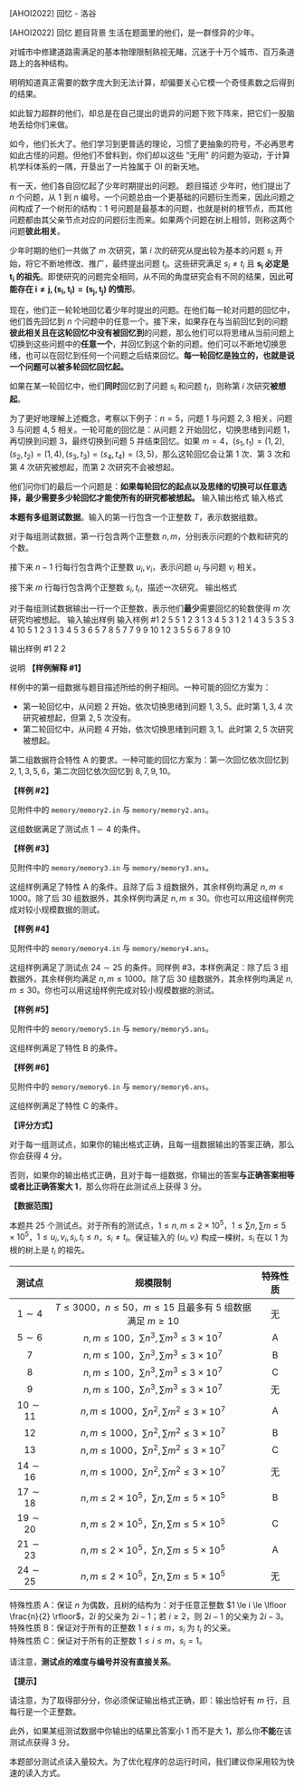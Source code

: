 



[AHOI2022] 回忆 - 洛谷














[AHOI2022] 回忆
题目背景
生活在题面里的他们，是一群怪异的少年。

对城市中修建道路需满足的基本物理限制熟视无睹，沉迷于十万个城市、百万条道路上的各种结构。

明明知道真正需要的数字庞大到无法计算，却偏要关心它模一个奇怪素数之后得到的结果。

如此智力超群的他们，却总是在自己提出的诡异的问题下败下阵来，把它们一股脑地丢给你们来做。

如今，他们长大了。他们学习到更普适的理论，习惯了更抽象的符号，不必再思考如此古怪的问题。但他们不曾料到，你们却以这些 “无用” 的问题为驱动，于计算机学科体系的一隅，开垦出了一片独属于 OI 的新天地。

有一天，他们各自回忆起了少年时期提出的问题。
题目描述
少年时，他们提出了 $n$ 个问题，从 $1$ 到 $n$ 编号。一个问题总由一个更基础的问题衍生而来，因此问题之间构成了一个树形的结构：$1$ 号问题是最基本的问题，也就是树的根节点，而其他问题都由其父亲节点对应的问题衍生而来。如果两个问题在树上相邻，则称这两个问题**彼此相关**。

少年时期的他们一共做了 $m$ 次研究，第 $i$ 次的研究从提出较为基本的问题 $s_i$ 开始，将它不断地修改、推广，最终提出问题 $t_i$。这些研究满足 $s_i \ne t_i$ 且 **$\bm{s_i}$ 必定是 $\bm{t_i}$ 的祖先**。即使研究的问题完全相同，从不同的角度研究会有不同的结果，因此**可能存在 $\bm{i \ne j, (s_i, t_i) = (s_j, t_j)}$ 的情形**。

现在，他们正一轮轮地回忆着少年时提出的问题。在他们每一轮对问题的回忆中，他们首先回忆到 $n$ 个问题中的任意一个。接下来，如果存在与当前回忆到的问题**彼此相关且在这轮回忆中没有被回忆到**的问题，那么他们可以将思绪从当前问题上切换到这些问题中的**任意一个**，并回忆到这个新的问题。他们可以不断地切换思绪，也可以在回忆到任何一个问题之后结束回忆。**每一轮回忆是独立的，也就是说一个问题可以被多轮回忆回忆起。**

如果在某一轮回忆中，他们**同时**回忆到了问题 $s_i$ 和问题 $t_i$，则称第 $i$ 次研究**被想起**。

为了更好地理解上述概念，考察以下例子：$n = 5$，问题 $1$ 与问题 $2, 3$ 相关，问题 $3$ 与问题 $4, 5$ 相关。一轮可能的回忆是：从问题 $2$ 开始回忆，切换思绪到问题 $1$，再切换到问题 $3$，最终切换到问题 $5$ 并结束回忆。如果 $m = 4$，$(s_1, t_1) = (1, 2), (s_2, t_2) = (1, 4), (s_3, t_3) = (s_4, t_4) = (3, 5)$，那么这轮回忆会让第 $1$ 次、第 $3$ 次和第 $4$ 次研究被想起，而第 $2$ 次研究不会被想起。

他们问你们的最后一个问题是：**如果每轮回忆的起点以及思绪的切换可以任意选择，最少需要多少轮回忆才能使所有的研究都被想起。**
输入输出格式
输入格式

**本题有多组测试数据**。输入的第一行包含一个正整数 $T$，表示数据组数。

对于每组测试数据，第一行包含两个正整数 $n, m$，分别表示问题的个数和研究的个数。

接下来 $n - 1$ 行每行包含两个正整数 $u_i, v_i$，表示问题 $u_i$ 与问题 $v_i$ 相关。

接下来 $m$ 行每行包含两个正整数 $s_i, t_i$，描述一次研究。
输出格式

对于每组测试数据输出一行一个正整数，表示他们**最少**需要回忆的轮数使得 $m$ 次研究均被想起。
输入输出样例
输入样例 #1
2
5 5
1 2
3 1
3 4
5 3
1 2
1 4
3 5
3 5
3 4
10 5
1 2
3 1
3 4
5 3
6 5
7 8
5 7
7 9
9 10
1 2
3 5
5 6
7 8
9 10

输出样例 #1
2
2

说明
**【样例解释 \#1】**

样例中的第一组数据与题目描述所给的例子相同。一种可能的回忆方案为：

- 第一轮回忆中，从问题 $2$ 开始，依次切换思绪到问题 $1, 3, 5$。此时第 $1, 3, 4$ 次研究被想起，但第 $2, 5$ 次没有。
- 第二轮回忆中，从问题 $4$ 开始，依次切换思绪到问题 $3, 1$。此时第 $2, 5$ 次研究被想起。

第二组数据符合特性 A 的要求。一种可能的回忆方案为：第一次回忆依次回忆到 $2, 1, 3, 5, 6$，第二次回忆依次回忆到 $8, 7, 9, 10$。

**【样例 \#2】**

见附件中的 `memory/memory2.in` 与 `memory/memory2.ans`。

这组数据满足了测试点 $1 \sim 4$ 的条件。

**【样例 \#3】**

见附件中的 `memory/memory3.in` 与 `memory/memory3.ans`。

这组样例满足了特性 A 的条件。且除了后 $3$ 组数据外，其余样例均满足 $n, m \le 1000$。除了后 $30$ 组数据外，其余样例均满足 $n, m \le 30$。你也可以用这组样例完成对较小规模数据的测试。

**【样例 \#4】**

见附件中的 `memory/memory4.in` 与 `memory/memory4.ans`。

这组样例满足了测试点 $24 \sim 25$ 的条件。同样例 \#3，本样例满足：除了后 $3$ 组数据外，其余样例均满足 $n, m \le 1000$。除了后 $30$ 组数据外，其余样例均满足 $n, m \le 30$。你也可以用这组样例完成对较小规模数据的测试。

**【样例 \#5】**

见附件中的 `memory/memory5.in` 与 `memory/memory5.ans`。

这组样例满足了特性 B 的条件。

**【样例 \#6】**

见附件中的 `memory/memory6.in` 与 `memory/memory6.ans`。

这组样例满足了特性 C 的条件。

**【评分方式】**

对于每一组测试点，如果你的输出格式正确，且每一组数据输出的答案正确，那么你会获得 $4$ 分。

否则，如果你的输出格式正确，且对于每一组数据，你输出的答案**与正确答案相等或者比正确答案大 $\bm{1}$**，那么你将在此测试点上获得 $3$ 分。

**【数据范围】**

本题共 $25$ 个测试点。对于所有的测试点，$1 \le n, m \le 2 \times {10}^5$，$1 \le \sum n, \sum m \le
5 \times {10}^5$，$1 \le u_i, v_i, s_i, t_i \le n$，$s_i \ne t_i$。保证输入的 $(u_i, v_i)$ 构成一棵树，$s_i$ 在以 $1$ 为根的树上是 $t_i$ 的祖先。

| 测试点 | 规模限制 | 特殊性质 |
|:-:|:-:|:-:|
| $1 \sim 4$ | $T \le 3000$，$n \le 50$，$m \le 15$ 且最多有 $5$ 组数据满足 $m \ge 10$ | 无 |
| $5 \sim 6$ | $n, m \le 100$，$\sum n^3, \sum m^3 \le 3 \times {10}^7$ | A |
| $7$ | $n, m \le 100$，$\sum n^3, \sum m^3 \le 3 \times {10}^7$ | B |
| $8$ | $n, m \le 100$，$\sum n^3, \sum m^3 \le 3 \times {10}^7$ | C |
| $9$ | $n, m \le 100$，$\sum n^3, \sum m^3 \le 3 \times {10}^7$ | 无 |
| $10 \sim 11$ | $n, m \le 1000$，$\sum n^2, \sum m^2 \le 3 \times {10}^7$ | A |
| $12$ | $n, m \le 1000$，$\sum n^2, \sum m^2 \le 3 \times {10}^7$ | B |
| $13$ | $n, m \le 1000$，$\sum n^2, \sum m^2 \le 3 \times {10}^7$ | C |
| $14 \sim 16$ | $n, m \le 1000$，$\sum n^2, \sum m^2 \le 3 \times {10}^7$ | 无 |
| $17 \sim 18$ | $n, m \le 2 \times {10}^5$，$\sum n, \sum m \le 5 \times {10}^5$ | B |
| $19 \sim 20$ | $n, m \le 2 \times {10}^5$，$\sum n, \sum m \le 5 \times {10}^5$ | C |
| $21 \sim 23$ | $n, m \le 2 \times {10}^5$，$\sum n, \sum m \le 5 \times {10}^5$ | A |
| $24 \sim 25$ | $n, m \le 2 \times {10}^5$，$\sum n, \sum m \le 5 \times {10}^5$ | 无 |

特殊性质 A：保证 $n$ 为偶数，且树的结构为：对于任意正整数 $1 \le i \le \lfloor \frac{n}{2} \rfloor$，$2 i$ 的父亲为 $2 i - 1$；若 $i \ge 2$，则 $2 i - 1$ 的父亲为 $2 i - 3$。  
特殊性质 B：保证对于所有的正整数 $1 \le i \le m$，$s_i$ 为 $t_i$ 的父亲。  
特殊性质 C：保证对于所有的正整数 $1 \le i \le m$，$s_i = 1$。

请注意，**测试点的难度与编号并没有直接关系**。

**【提示】**

请注意，为了取得部分分，你必须保证输出格式正确，即：输出恰好有 $m$ 行，且每行是一个正整数。

此外，如果某组测试数据中你输出的结果比答案小 $1$ 而不是大 $1$，那么你**不能**在该测试点获得 $3$ 分。

本题部分测试点读入量较大。为了优化程序的总运行时间，我们建议你采用较为快速的读入方式。






